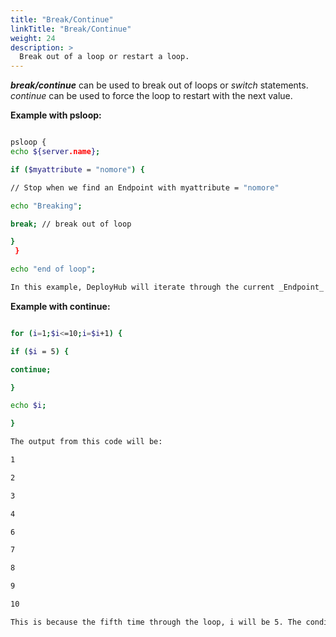 ```yaml
---
title: "Break/Continue"
linkTitle: "Break/Continue"
weight: 24
description: >
  Break out of a loop or restart a loop. 
---
```




**_break/continue_** can be used to break out of loops or _switch_ statements. _continue_ can be used to force the loop to restart with the next value.

**Example with psloop:**

```bash

psloop {
echo ${server.name};

if ($myattribute = "nomore") {

// Stop when we find an Endpoint with myattribute = "nomore"

echo "Breaking";

break; // break out of loop

}
 }

echo "end of loop";

In this example, DeployHub will iterate through the current _Endpoint_ set, looking at the value of myattribute for each _Endpoint_. When it finds an _Endpoint_ with this attribute set to the value of nomore it will break out of the loop.
```

**Example with continue:**

```bash

for (i=1;$i<=10;i=$i+1) {

if ($i = 5) {

continue;

}

echo $i;

}

The output from this code will be:

1

2

3

4

6

7

8

9

10

This is because the fifth time through the loop, i will be 5. The condition will match and execute "continue" which will restart the loop with the next value (6).
```
